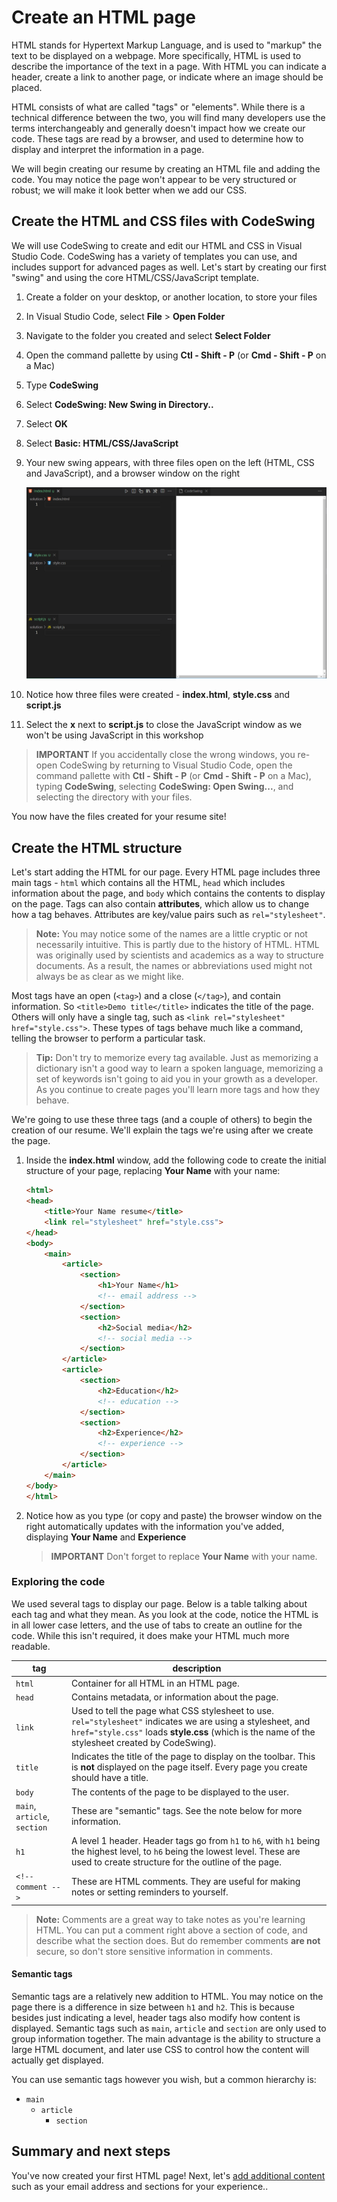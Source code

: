# Create an HTML page

HTML stands for Hypertext Markup Language, and is used to "markup" the text to be displayed on a webpage. More specifically, HTML is used to describe the importance of the text in a page. With HTML you can indicate a header, create a link to another page, or indicate where an image should be placed.

HTML consists of what are called "tags" or "elements". While there is a technical difference between the two, you will find many developers use the terms interchangeably and generally doesn't impact how we create our code. These tags are read by a browser, and used to determine how to display and interpret the information in a page.

We will begin creating our resume by creating an HTML file and adding the code. You may notice the page won't appear to be very structured or robust; we will make it look better when we add our CSS.

## Create the HTML and CSS files with CodeSwing

We will use CodeSwing to create and edit our HTML and CSS in Visual Studio Code. CodeSwing has a variety of templates you can use, and includes support for advanced pages as well. Let's start by creating our first "swing" and using the core HTML/CSS/JavaScript template.

1. Create a folder on your desktop, or another location, to store your files
1. In Visual Studio Code, select **File** > **Open Folder**
1. Navigate to the folder you created and select **Select Folder**
1. Open the command pallette by using **Ctl - Shift - P** (or **Cmd - Shift - P** on a Mac)
1. Type **CodeSwing**
1. Select **CodeSwing: New Swing in Directory..**
1. Select **OK**
1. Select **Basic: HTML/CSS/JavaScript**
1. Your new swing appears, with three files open on the left (HTML, CSS and JavaScript), and a browser window on the right

    ![A screenshot of CodeSwing with index.html, style.css, and script.js on the left, and a browser window on the right](./media/swing.png)

1. Notice how three files were created - **index.html**, **style.css** and **script.js**
1. Select the **x** next to **script.js** to close the JavaScript window as we won't be using JavaScript in this workshop

> **IMPORTANT** If you accidentally close the wrong windows, you re-open CodeSwing by returning to Visual Studio Code, open the command pallette with **Ctl - Shift - P** (or **Cmd - Shift - P** on a Mac), typing **CodeSwing**, selecting **CodeSwing: Open Swing...**, and selecting the directory with your files.

You now have the files created for your resume site!

## Create the HTML structure

Let's start adding the HTML for our page. Every HTML page includes three main tags - `html` which contains all the HTML, `head` which includes information about the page, and `body` which contains the contents to display on the page. Tags can also contain **attributes**, which allow us to change how a tag behaves. Attributes are key/value pairs such as `rel="stylesheet"`.

> **Note:** You may notice some of the names are a little cryptic or not necessarily intuitive. This is partly due to the history of HTML. HTML was originally used by scientists and academics as a way to structure documents. As a result, the names or abbreviations used might not always be as clear as we might like.

Most tags have an open (`<tag>`) and a close (`</tag>`), and contain information. So `<title>Demo title</title>` indicates the title of the page. Others will only have a single tag, such as `<link rel="stylesheet" href="style.css">`. These types of tags behave much like a command, telling the browser to perform a particular task.

> **Tip:** Don't try to memorize every tag available. Just as memorizing a dictionary isn't a good way to learn a spoken language, memorizing a set of keywords isn't going to aid you in your growth as a developer. As you continue to create pages you'll learn more tags and how they behave.

We're going to use these three tags (and a couple of others) to begin the creation of our resume. We'll explain the tags we're using after we create the page.

1. Inside the **index.html** window, add the following code to create the initial structure of your page, replacing **Your Name** with your name:

    ```html
    <html>
    <head>
        <title>Your Name resume</title>
        <link rel="stylesheet" href="style.css">
    </head>
    <body>
        <main>
            <article>
                <section>
                    <h1>Your Name</h1>
                    <!-- email address -->
                </section>
                <section>
                    <h2>Social media</h2>
                    <!-- social media -->
                </section>
            </article>
            <article>
                <section>
                    <h2>Education</h2>
                    <!-- education -->
                </section>
                <section>
                    <h2>Experience</h2>
                    <!-- experience -->
                </section>
            </article>
        </main>
    </body>
    </html>
    ```

1. Notice how as you type (or copy and paste) the browser window on the right automatically updates with the information you've added, displaying **Your Name** and **Experience**

    > **IMPORTANT** Don't forget to replace **Your Name** with your name.

### Exploring the code

We used several tags to display our page. Below is a table talking about each tag and what they mean. As you look at the code, notice the HTML is in all lower case letters, and the use of tabs to create an outline for the code. While this isn't required, it does make your HTML much more readable.

| tag                          | description                                                                                                                                                                                                      |
| ---------------------------- | ---------------------------------------------------------------------------------------------------------------------------------------------------------------------------------------------------------------- |
| `html`                       | Container for all HTML in an HTML page.                                                                                                                                                                          |
| `head`                       | Contains metadata, or information about the page.                                                                                                                                                                |
| `link`                       | Used to tell the page what CSS stylesheet to use. `rel="stylesheet"` indicates we are using a stylesheet, and `href="style.css"` loads **style.css** (which is the name of the stylesheet created by CodeSwing). |
| `title`                      | Indicates the title of the page to display on the toolbar. This is **not** displayed on the page itself. Every page you create should have a title.                                                              |
| `body`                       | The contents of the page to be displayed to the user.                                                                                                                                                            |
| `main`, `article`, `section` | These are "semantic" tags. See the note below for more information.                                                                                                                                              |
| `h1`                         | A level 1 header. Header tags go from `h1` to `h6`, with `h1` being the highest level, to `h6` being the lowest level. These are used to create structure for the outline of the page. |
| `<!-- comment -->` | These are HTML comments. They are useful for making notes or setting reminders to yourself.

> **Note:** Comments are a great way to take notes as you're learning HTML. You can put a comment right above a section of code, and describe what the section does. But do remember comments **are not** secure, so don't store sensitive information in comments.

#### Semantic tags

Semantic tags are a relatively new addition to HTML. You may notice on the page there is a difference in size between `h1` and `h2`. This is because besides just indicating a level, header tags also modify how content is displayed. Semantic tags such as `main`, `article` and `section` are only used to group information together. The main advantage is the ability to structure a large HTML document, and later use CSS to control how the content will actually get displayed.

You can use semantic tags however you wish, but a common hierarchy is:

- `main`
    - `article`
        - `section`

## Summary and next steps

You've now created your first HTML page! Next, let's [add additional content](./2-add-content.md) such as your email address and sections for your experience..
